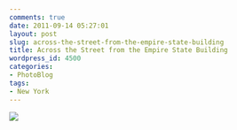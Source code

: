 ```yaml
---
comments: true
date: 2011-09-14 05:27:01
layout: post
slug: across-the-street-from-the-empire-state-building
title: Across the Street from the Empire State Building
wordpress_id: 4500
categories:
- PhotoBlog
tags:
- New York
---
```


![](http://ryanfitzer.com/main/wp-content/uploads/2011/09/2011-09-12-at-16-28-15.jpg)
